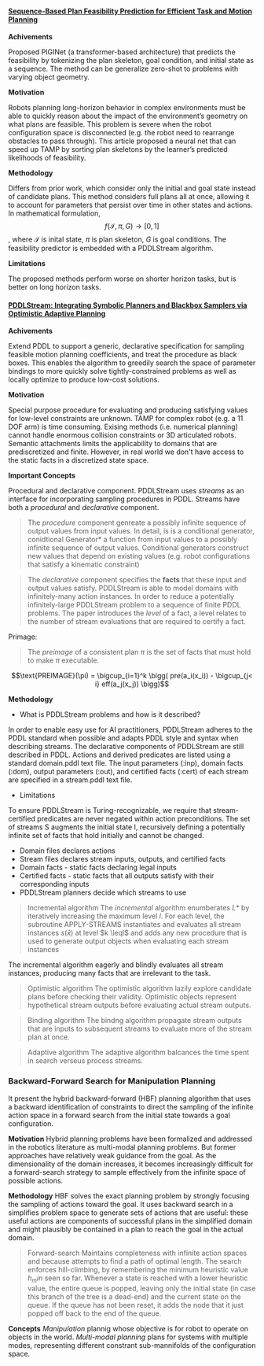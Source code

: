 #### [Sequence-Based Plan Feasibility Prediction for Efficient Task and Motion Planning](https://arxiv.org/pdf/2211.01576.pdf)

**Achivements**

Proposed PIGINet (a transformer-based architecture) that predicts the feasibility by tokenizing the plan skeleton, goal condition, and initial state as a sequence. The method can be generalize zero-shot to problems with varying object geometry.

**Motivation**

Robots planning long-horizon behavior in complex environments must be able to quickly reason about the impact of the environment’s geometry on what plans are feasible. This problem is severe when the robot configuration space is disconnected (e.g. the robot need to rearrange obstacles to pass through). This article proposed a neural net that can speed up TAMP by sorting plan skeletons by the learner’s predicted likelihoods of feasibility.

**Methodology**

Differs from prior work, which consider  only the initial and goal state instead of candidate plans. This method considers full plans all at once, allowing it to account for parameters that persist over time in other states and actions. In mathematical formulation, $$f(\mathcal{I},\pi,G) \rightarrow [0,1]$$, where $\mathcal{I}$ is inital state, $\pi$ is plan skeleton, $G$ is goal conditions. The feasibility predictor is embedded with a PDDLStream algorithm.

**Limitations**

The proposed methods perform worse on shorter horizon tasks, but is better on long horizon tasks.



#### [PDDLStream: Integrating Symbolic Planners and Blackbox Samplers via Optimistic Adaptive Planning](https://arxiv.org/pdf/1802.08705.pdf)

**Achivements**

Extend PDDL to support a generic, declarative specification for sampling feasible motion planning coefficients, and treat the procedure as black boxes. This enables the algorithm to greedily search the space of parameter bindings to more quickly solve tightly-constrained problems as well as locally optimize to produce low-cost solutions.

**Motivation**

Special purpose procedure for evaluating and producing satisfying values for low-level constraints are unknown. TAMP for complex robot (e.g. a 11 DOF arm) is time consuming. Exising methods (i.e. numerical planning) cannot handle enormous collision constraints or 3D articulated robots. Semantic attachments limits the applicability to domains that are prediscretized and finite. However, in real world we don't have access to the static facts in a discretized state space. 

**Important Concepts**

Procedural and declarative component. PDDLStream uses *streams* as an interface for incorporating sampling procedures in PDDL. Streams have both a *procedural* and *declarative* component. 

> The *procedure* component genreate a possibly infinite sequence of output values from input values. In detail, is is a conditional generator, conidtional Generator* a function from input values to a possibly infinite sequence of output values. Conditional generators construct new values that depend on existing values (e.g. robot configurations that satisfy a kinematic constraint)

> The *declarative* component specifies the **facts** that these input and output values satisfy. PDDLStream is able to model domains with infinitely-many action instances. In order to reduce a potentially infinitely-large PDDLStream problem to a sequence of finite PDDL problems. The paper introduces the *level* of a fact, a level relates to the number of stream evaluations that are required to certify a fact.

Primage:

> The *preimage* of a consistent plan $\pi$ is the set of facts that must hold to make $\pi$ executable.

$$\text{PREIMAGE}(\pi) = \bigcup_{i=1}^k \bigg( pre(a_i(x_i)) - \bigcup_{j< i} eff(a_j(x_j)) \bigg)$$

**Methodology**

- What is PDDLStream problems and how is it described?

In order to enable easy use for AI practitioners, PDDLStream adheres to the PDDL standard when possible and adapts PDDL style and syntax when describing streams. The declarative components of PDDLStream are still described in PDDL. Actions and derived predicates are listed using a standard domain.pddl text file. The input parameters (:inp), domain facts (:dom), output parameters (:out), and certified facts (:cert) of each stream are specified in a stream.pddl text file.

- Limitations

To ensure PDDLStream is Turing-recognizable, we require that stream-certified predicates are never negated within action preconditions. The set of streams S augments the initial state I, recursively defining a potentially infinite set of facts that hold initially and cannot be changed.

- Domain files declares actions
- Stream files declares stream inputs, outputs, and certified facts
- Domain facts - static facts declaring legal inputs 
- Certified facts - static facts that all outputs satisfy with their corresponding inputs
- PDDLStream planners decide which streams to use

> Incremental algorithm
The *incremental* algorithm enumberates $L*$ by iteratively increasing the maximum level $l$. For each level, the subroutine APPLY-STREAMS instantiates and evaluates all stream instances $s(\bar{x})$ at level $k \leql$ and adds any new procedure that is used to generate output objects when evaluating each stream instances

The incremental algorithm eagerly and blindly evaluates all stream instances, producing many facts that are irrelevant to the task. 

> Optimistic algorithm
The optimistic algorithm lazily explore candidate plans before checking their validity. Optimistic objects represent hypothetical stream outputs before evaluating actual stream outputs.

> Binding algorithm
The bindng algorithm propagate stream outputs that are inputs to subsequent streams to evaluate more of the stream plan at once. 

> Adaptive algorithm
The adaptive algorithm balcances the time spent in search verseus process streams.

### Backward-Forward Search for Manipulation Planning

It present the hybrid backward-forward (HBF) planning algorithm that uses a backward identification of constraints to direct the sampling of the infinite action space in a forward search from the initial state towards a goal configuration.

**Motivation**
Hybrid planning problems have been formalized and addressed in the robotics literature as multi-modal planning problems. But former approaches have relatively weak guidance from the goal. As the dimensionality of the domain increases, it becomes increasingly difficult for a forward-search strategy to sample effectively from the infinite space of possible actions.

**Methodology**
HBF solves the exact planning problem by strongly focusing the sampling of actions toward the goal. It uses backward search in a simplifies problem space to generate sets of actions that are useful: these useful actions are components of successful plans in the simplified domain and might plausibly be contained in a plan to reach the goal in the actual domain.

> Forward-search
Maintains completeness with infinite action spaces and because attempts to find a path of optimal length. The search enforces hill-climbing, by remembering the minimum heuristic value $h_min$ seen so far. Whenever a state is reached with a lower heuristic value, the entire queue is popped, leaving only the initial state (in case this branch of the tree is a dead-end) and the current state on the queue. If the queue has not been reset, it adds the node that it just popped off back to the end of the queue.

**Concepts**
*Manipulation* plannig whose objective is for robot to operate on objects in the world.
*Multi-modal planning* plans for systems with multiple modes, representing different constrant sub-mannifolds of the configuration space.


